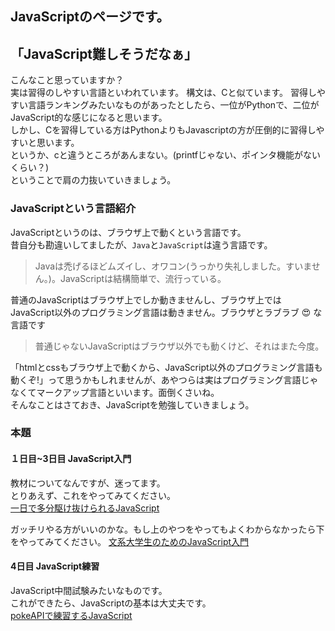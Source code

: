 ## JavaScriptのページです。

## 「JavaScript難しそうだなぁ」
こんなこと思っていますか？  
実は習得のしやすい言語といわれています。 構文は、Cと似ています。
習得しやすい言語ランキングみたいなものがあったとしたら、一位がPythonで、二位がJavaScript的な感じになると思います。  
しかし、Cを習得している方はPythonよりもJavascriptの方が圧倒的に習得しやすいと思います。  
というか、cと違うところがあんまない。(printfじゃない、ポインタ機能がないくらい？)  
ということで肩の力抜いていきましょう。  

### JavaScriptという言語紹介
JavaScriptというのは、ブラウザ上で動くという言語です。  
昔自分も勘違いしてましたが、`Java`と`JavaScript`は違う言語です。  
> Javaは禿げるほどムズイし、オワコン(うっかり失礼しました。すいません。)。JavaScriptは結構簡単で、流行っている。

普通のJavaScriptはブラウザ上でしか動きませんし、ブラウザ上ではJavaScript以外のプログラミング言語は動きません。ブラウザとラブラブ 😍 な言語です  
> 普通じゃないJavaScriptはブラウザ以外でも動くけど、それはまた今度。 
 
「htmlとcssもブラウザ上で動くから、JavaScript以外のプログラミング言語も動くぞ!」って思うかもしれませんが、あやつらは実はプログラミング言語じゃなくてマークアップ言語といいます。面倒くさいね。  
そんなことはさておき、JavaScriptを勉強していきましょう。

### 本題
#### １日目~3日目 JavaScript入門
教材についてなんですが、迷ってます。  
とりあえず、これをやってみてください。  
[一日で多分駆け抜けられるJavaScript](https://github.com/ZDK-UTsukuba/ipc-web-training-2024/tree/master/phase2/handouts)  

ガッチリやる方がいいのかな。もし上のやつをやってもよくわからなかったら下をやってみてください。
[文系大学生のためのJavaScript入門](https://zenn.dev/ojk/books/intro-to-javascript)

#### 4日目 JavaScript練習
JavaScript中間試験みたいなものです。  
これができたら、JavaScriptの基本は大丈夫です。  
[pokeAPIで練習するJavaScript](./pokeAPI)